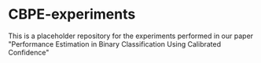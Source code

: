# CBPE-experiments
This is a placeholder repository for the experiments performed in our paper "Performance Estimation in Binary Classification Using Calibrated Confidence"
